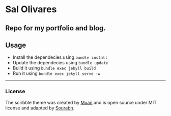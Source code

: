 # Sal Olivares
Repo for my portfolio and blog. 
---
## Usage
- Install the dependecies using `bundle install`
- Update the dependecies using `bundle update`
- Build it using `bundle exec jekyll build`
- Run it using `bundle exec jekyll serve -w`
---
### License
The scribble theme was created by [Muan](https://github.com/muan) and is open source under MIT license and adapted by [Sourabh](https://github.com/sb2nov).
